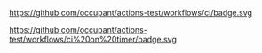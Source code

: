 https://github.com/occupant/actions-test/workflows/ci/badge.svg

https://github.com/occupant/actions-test/workflows/ci%20on%20timer/badge.svg
